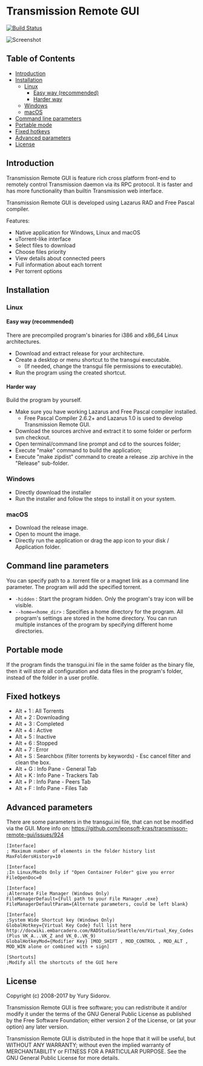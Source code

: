 # Transmission Remote GUI
[![Build Status](https://travis-ci.org/leonsoft-kras/transmisson-remote-gui.svg?branch=master)](https://travis-ci.org/leonsoft-kras/transmisson-remote-gui)

![Screenshot](http://i.imgur.com/Dum7Oka.png)

## Table of Contents

- [Introduction](#introduction)
- [Installation](#installation)
  - [Linux](#linux)
    - [Easy way (recommended)](#easy-way-recommended)
    - [Harder way](#harder-way)
  - [Windows](#windows)
  - [macOS](#macos)
- [Command line parameters](#command-line-parameters)
- [Portable mode](#portable-mode)
- [Fixed hotkeys](#fixed-hotkeys)
- [Advanced parameters](#advanced-parameters)
- [License](#license)

## Introduction

Transmission Remote GUI is feature rich cross platform front-end to remotely control Transmission daemon via its RPC protocol. It is faster and has more functionality than builtin Transmission web interface.

Transmission Remote GUI is developed using Lazarus RAD and Free Pascal compiler.

Features:
 * Native application for Windows, Linux and macOS
 * uTorrent-like interface
 * Select files to download
 * Choose files priority
 * View details about connected peers
 * Full information about each torrent
 * Per torrent options

## Installation

### Linux

#### Easy way (recommended)

There are precompiled program's binaries for i386 and x86_64 Linux architectures.

 - Download and extract release for your architecture.
 - Create a desktop or menu shortcut to the transgui executable.
   * (If needed, change the transgui file permissions to executable).
 - Run the program using the created shortcut.

#### Harder way

Build the program by yourself.

 - Make sure you have working Lazarus and Free Pascal compiler installed.
   * Free Pascal Compiler 2.6.2+ and Lazarus 1.0 is used to develop Transmission Remote GUI.
 - Download the sources archive and extract it to some folder or perform svn checkout.
 - Open terminal/command line prompt and cd to the sources folder;
 - Execute "make" command to build the application;
 - Execute "make zipdist" command to create a release .zip archive in the "Release" sub-folder.

### Windows

 - Directly download the installer
 - Run the installer and follow the steps to install it on your system.

### macOS

 - Download the release image.
 - Open to mount the image.
 - Directly run the application or drag the app icon to your disk / Application folder.

## Command line parameters

You can specify path to a .torrent file or a magnet link as a command line parameter. The program will add the specified torrent.

 - `-hidden` : Start the program hidden. Only the program's tray icon will be visible.
 - `--home=<home_dir>` : Specifies a home directory for the program. All program's settings are stored in the home directory. You can run multiple instances of the program by specifying different home directories.

## Portable mode

If the program finds the transgui.ini file in the same folder as the binary file, then it will store all configuration and data files in the program's folder, instead of the folder in a user profile.

## Fixed hotkeys

 - Alt + 1 : All Torrents
 - Alt + 2 : Downloading
 - Alt + 3 : Completed
 - Alt + 4 : Active
 - Alt + 5 : Inactive
 - Alt + 6 : Stopped
 - Alt + 7 : Error
 - Alt + S : Searchbox (filter torrents by keywords) - Esc cancel filter and clean the box.
 - Alt + G : Info Pane - General Tab
 - Alt + K : Info Pane - Trackers Tab
 - Alt + P : Info Pane - Peers Tab
 - Alt + F : Info Pane - Files Tab

## Advanced parameters

There are some parameters in the transgui.ini file, that can not be modified via the GUI.
More info on: https://github.com/leonsoft-kras/transmisson-remote-gui/issues/924

```
[Interface]
; Maximum number of elements in the folder history list
MaxFoldersHistory=10

[Interface]
;In Linux/MacOs Only if "Open Container Folder" give you error
FileOpenDoc=0

[Interface]
;Alternate File Manager (Windows Only)
FileManagerDefault={Full path to your File Manager .exe}
FileManagerDefaultParam={Alternate parameters, could be left blank}

[Interface]
;System Wide Shortcut key (Windows Only)
GlobalHotkey={Virtual Key Code} full list here http://docwiki.embarcadero.com/RADStudio/Seattle/en/Virtual_Key_Codes (Plus VK_A...VK_Z and VK_0..VK_9)
GlobalHotkeyMod={Modifier Key} [MOD_SHIFT , MOD_CONTROL , MOD_ALT , MOD_WIN alone or combined with + sign]

[Shortcuts]
;Modify all the shortcuts of the GUI here
```

## License

Copyright (c) 2008-2017 by Yury Sidorov.

Transmission Remote GUI is free software; you can redistribute it and/or modify it under the terms of the GNU General Public License as published by the Free Software Foundation; either version 2 of the License, or (at your option) any later version.

Transmission Remote GUI is distributed in the hope that it will be useful, but WITHOUT ANY WARRANTY; without even the implied warranty of MERCHANTABILITY or FITNESS FOR A PARTICULAR PURPOSE. See the GNU General Public License for more details.
